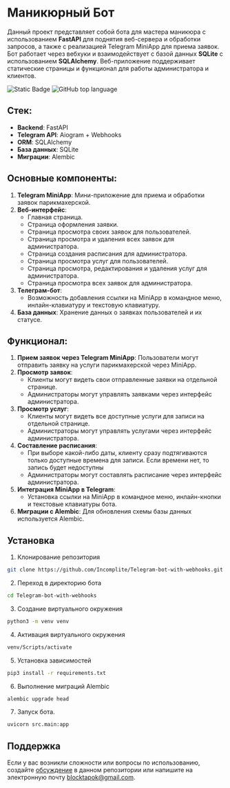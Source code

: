# Маникюрный Бот

Данный проект представляет собой бота для мастера маникюра с использованием **FastAPI** для поднятия веб-сервера и обработки запросов, а также с реализацией Telegram MiniApp для приема заявок.
Бот работает через вебхуки и взаимодействует с базой данных **SQLite** с использованием **SQLAlchemy**. Веб-приложение поддерживает статические страницы и функционал для работы администратора и клиентов.

![Static Badge](https://img.shields.io/badge/Incomplite-Telegram--bot--with--webhooks-blue)
![GitHub top language](https://img.shields.io/github/languages/top/Incomplite/Telegram-bot-with-webhooks)

## Стек:
- **Backend**: FastAPI
- **Telegram API**: Aiogram + Webhooks
- **ORM**: SQLAlchemy
- **База данных**: SQLite
- **Миграции**: Alembic

## Основные компоненты:
1. **Telegram MiniApp**: Мини-приложение для приема и обработки заявок парикмахерской.
2. **Веб-интерфейс**:
    - Главная страница.
    - Страница оформления заявки.
    - Страница просмотра своих заявок для пользователей.
    - Страница просмотра и удаления всех заявок для администратора.
    - Страница создания расписания для администратора.
    - Страница просмотра услуг для пользователей.
    - Страница просмотра, редактирования и удаления услуг для администратора.
    - Страница просмотра всех заявок для администратора.
3. **Телеграм-бот**:
    - Возможность добавления ссылки на MiniApp в командное меню, инлайн-клавиатуру и текстовую клавиатуру.
4. **База данных**: Хранение данных о заявках пользователей и их статусе.

## Функционал:
1. **Прием заявок через Telegram MiniApp**: Пользователи могут отправить заявку на услуги парикмахерской через MiniApp.
2. **Просмотр заявок**:
    - Клиенты могут видеть свои отправленные заявки на отдельной странице.
    - Администраторы могут управлять заявками через интерфейс администратора.
3. **Просмотр услуг**:
    - Клиенты могут видеть все доступные услуги для записи на отдельной странице.
    - Администраторы могут управлять услугами через интерфейс администратора.
4. **Составление расписания**:
    - При выборе какой-либо даты, клиенту сразу подтягиваются только доступные времена для записи. Если времени нет, то запись будет недоступны
    - Администраторы могут составлять расписание через интерфейс администратора.
5. **Интеграция MiniApp в Telegram**:
    - Установка ссылки на MiniApp в командное меню, инлайн-кнопки и текстовые клавиатуры бота.
6. **Миграции с Alembic**: Для обновления схемы базы данных используется Alembic.

## Установка

1. Клонирование репозитория

```bash
git clone https://github.com/Incomplite/Telegram-bot-with-webhooks.git
```

2. Переход в директорию бота

```bash
cd Telegram-bot-with-webhooks
```

3. Создание виртуального окружения

```bash
python3 -m venv venv
```

4. Активация виртуального окружения

```bash
venv/Scripts/activate
```

5. Установка зависимостей

```bash
pip3 install -r requirements.txt
```

6. Выполнение миграций Alembic

```bash
alembic upgrade head
```

7. Запуск бота.

```bash
uvicorn src.main:app
```

## Поддержка
Если у вас возникли сложности или вопросы по использованию, создайте 
[обсуждение](https://github.com/Incomplite/Telegram-bot-with-webhooks/issues/new/choose) в данном репозитории или напишите на электронную почту <blocktapok@gmail.com>.
